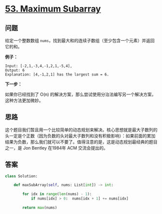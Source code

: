 # [53. Maximum Subarray](https://leetcode.com/problems/maximum-subarray/)

## 问题

给定一个整数数组 `nums`，找到最大和的连续子数组（至少包含一个元素）并返回它的和。

**例子：**

```
Input: [-2,1,-3,4,-1,2,1,-5,4],
Output: 6
Explanation: [4,-1,2,1] has the largest sum = 6.
```

**下一步：**

如果你已经找到了 O(n) 的解决方案，那么尝试使用分治法编写另一个解决方案，这种方法更加微妙。

## 思路

这个题目我们暂且用一个比较简单的动态规划来解决。核心思想就是最大子数列的头一定是个正数（因为负数的头对最大子数列和没有积极影响）：如果前面的累加结果为负数，那么我们就可以不要了。值得注意的是，这是动态规划最经典的题目之一，是 Jon Bentley 在1984年 ACM 交流会提出的。

## 答案

```python
class Solution:
    
    def maxSubArray(self, nums: List[int]) -> int:
        
        for idx in range(len(nums) - 1):
            if nums[idx] > 0:  nums[idx + 1] += nums[idx]
              
        return max(nums)
```